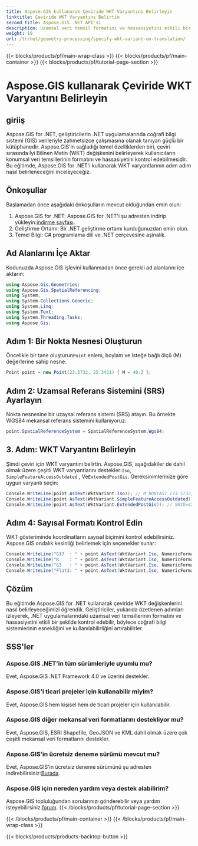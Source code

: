 ```yaml
---
title: Aspose.GIS kullanarak Çeviride WKT Varyantını Belirleyin
linktitle: Çeviride WKT Varyantını Belirtin
second_title: Aspose.GIS .NET API'si
description: Uzamsal veri temsil formatını ve hassasiyetini etkili bir şekilde kontrol etmek için Aspose.GIS for .NET'te WKT değişkenlerini nasıl belirleyeceğinizi öğrenin.
weight: 19
url: /tr/net/geometry-processing/specify-wkt-variant-on-translation/
---
```


{{< blocks/products/pf/main-wrap-class >}}
{{< blocks/products/pf/main-container >}}
{{< blocks/products/pf/tutorial-page-section >}}

# Aspose.GIS kullanarak Çeviride WKT Varyantını Belirleyin

## giriiş
Aspose.GIS for .NET, geliştiricilerin .NET uygulamalarında coğrafi bilgi sistemi (GIS) verileriyle zahmetsizce çalışmasına olanak tanıyan güçlü bir kütüphanedir. Aspose.GIS'in sağladığı temel özelliklerden biri, çeviri sırasında İyi Bilinen Metin (WKT) değişkenini belirleyerek kullanıcıların konumsal veri temsillerinin formatını ve hassasiyetini kontrol edebilmesidir. Bu eğitimde, Aspose.GIS for .NET'i kullanarak WKT varyantlarının adım adım nasıl belirleneceğini inceleyeceğiz.
## Önkoşullar
Başlamadan önce aşağıdaki önkoşulların mevcut olduğundan emin olun:
1. Aspose.GIS for .NET: Aspose.GIS for .NET'i şu adresten indirip yükleyin:[indirme sayfası](https://releases.aspose.com/gis/net/).
2. Geliştirme Ortamı: Bir .NET geliştirme ortamı kurduğunuzdan emin olun.
3. Temel Bilgi: C# programlama dili ve .NET çerçevesine aşinalık.

## Ad Alanlarını İçe Aktar
Kodunuzda Aspose.GIS işlevini kullanmadan önce gerekli ad alanlarını içe aktarın:
```csharp
using Aspose.Gis.Geometries;
using Aspose.Gis.SpatialReferencing;
using System;
using System.Collections.Generic;
using System.Linq;
using System.Text;
using System.Threading.Tasks;
using Aspose.Gis;
```
## Adım 1: Bir Nokta Nesnesi Oluşturun
 Öncelikle bir tane oluşturun`Point` enlem, boylam ve isteğe bağlı ölçü (M) değerlerine sahip nesne:
```csharp
Point point = new Point(23.5732, 25.3421) { M = 40.3 };
```
## Adım 2: Uzamsal Referans Sistemini (SRS) Ayarlayın
Nokta nesnesine bir uzaysal referans sistemi (SRS) atayın. Bu örnekte WGS84 mekansal referans sistemini kullanıyoruz:
```csharp
point.SpatialReferenceSystem = SpatialReferenceSystem.Wgs84;
```
## 3. Adım: WKT Varyantını Belirleyin
 Şimdi çeviri için WKT varyantını belirtin. Aspose.GIS, aşağıdakiler de dahil olmak üzere çeşitli WKT varyantlarını destekler:`Iso`, `SimpleFeatureAccessOutdated` , Ve`ExtendedPostGis`. Gereksinimlerinize göre uygun varyantı seçin:
```csharp
Console.WriteLine(point.AsText(WktVariant.Iso)); // M NOKTASI (23.5732, 25.3421, 40.3)
Console.WriteLine(point.AsText(WktVariant.SimpleFeatureAccessOutdated)); // NOKTA (23,5732, 25,3421)
Console.WriteLine(point.AsText(WktVariant.ExtendedPostGis)); // SRID=4326;POINTM (23,5732, 25,3421, 40,3)
```
## Adım 4: Sayısal Formatı Kontrol Edin
WKT gösteriminde koordinatların sayısal biçimini kontrol edebilirsiniz. Aspose.GIS ondalık kesinliği belirlemek için seçenekler sunar:
```csharp
Console.WriteLine("G17  : " + point.AsText(WktVariant.Iso, NumericFormat.General(17))); // M NOKTASI (23,5732 25,342099999999999 40,299999999999997)
Console.WriteLine("R    : " + point.AsText(WktVariant.Iso, NumericFormat.RoundTrip)); // M NOKTASI (23.5732 25.3421 40.3)
Console.WriteLine("G3   : " + point.AsText(WktVariant.Iso, NumericFormat.General(3))); // M NOKTASI (23,6 25,3 40,3)
Console.WriteLine("Flat3: " + point.AsText(WktVariant.Iso, NumericFormat.Flat(3))); // M NOKTASI (23.573 25.342 40.3)
```

## Çözüm
Bu eğitimde Aspose.GIS for .NET kullanarak çeviride WKT değişkenlerini nasıl belirleyeceğimizi öğrendik. Geliştiriciler, yukarıda özetlenen adımları izleyerek, .NET uygulamalarındaki uzamsal veri temsillerinin formatını ve hassasiyetini etkili bir şekilde kontrol edebilir, böylece coğrafi bilgi sistemlerinin esnekliğini ve kullanılabilirliğini artırabilirler.
## SSS'ler
### Aspose.GIS .NET'in tüm sürümleriyle uyumlu mu?
Evet, Aspose.GIS .NET Framework 4.0 ve üzerini destekler.
### Aspose.GIS'i ticari projeler için kullanabilir miyim?
Evet, Aspose.GIS hem kişisel hem de ticari projeler için kullanılabilir.
### Aspose.GIS diğer mekansal veri formatlarını destekliyor mu?
Evet, Aspose.GIS, ESRI Shapefile, GeoJSON ve KML dahil olmak üzere çok çeşitli mekansal veri formatlarını destekler.
### Aspose.GIS'in ücretsiz deneme sürümü mevcut mu?
 Evet, Aspose.GIS'in ücretsiz deneme sürümünü şu adresten indirebilirsiniz:[Burada](https://releases.aspose.com/).
### Aspose.GIS için nereden yardım veya destek alabilirim?
 Aspose.GIS topluluğundan sorularınızı gönderebilir veya yardım isteyebilirsiniz.[forum](https://forum.aspose.com/c/gis/33).
{{< /blocks/products/pf/tutorial-page-section >}}

{{< /blocks/products/pf/main-container >}}
{{< /blocks/products/pf/main-wrap-class >}}

{{< blocks/products/products-backtop-button >}}
